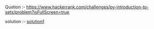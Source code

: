 Qustion :- https://www.hackerrank.com/challenges/py-introduction-to-sets/problem?isFullScreen=true

solution :- [solution1](https://github.com/Shripad735/CodingProblems/blob/main/Hackerrank/setsintro/setsintro.py)
